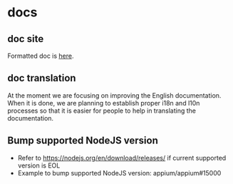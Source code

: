# docs

## doc site

Formatted doc is [here](http://appium.io/documentation.html?lang=en).

## doc translation

At the moment we are focusing on improving the English documentation. When it
is done, we are planning to establish proper i18n and l10n processes so that it is
easier for people to help in translating the documentation.

## Bump supported NodeJS version

- Refer to https://nodejs.org/en/download/releases/ if current supported version is EOL
- Example to bump supported NodeJS version: appium/appium#15000
